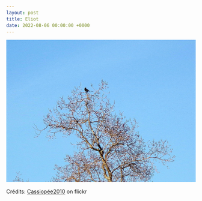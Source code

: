 ```yaml
---
layout: post
title: Eliot
date: 2022-08-06 00:00:00 +0000
---
```


![Eliot](/images/2022-08-06.jpg)

Crédits: [Cassiopée2010](https://www.flickr.com/people/cmoi30/) on flickr
